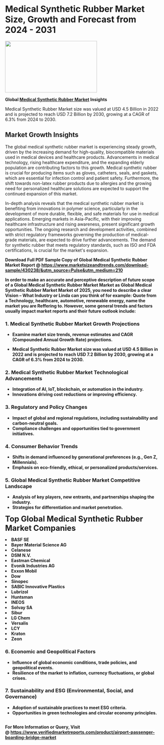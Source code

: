 <H1>Medical Synthetic Rubber Market Size, Growth and Forecast from 2024 - 2031</H1><img class="aligncenter size-medium wp-image-584254" src="https://thirdeyenews.in/wp-content/uploads/2024/09/Global-Market-Research-300x168.jpeg" alt="" width="300" height="168" /><p><strong>Global&nbsp;<a href="https://www.marketsizeandtrends.com/download-sample/430238/&amp;utm_source=Pulse&amp;utm_medium=210">Medical Synthetic Rubber Market</a> Insights</strong></p><p>Medical Synthetic Rubber Market size was valued at USD 4.5 Billion in 2022 and is projected to reach USD 7.2 Billion by 2030, growing at a CAGR of 6.3% from 2024 to 2030.</p><p><h2>Market Growth Insights</h2> <p>The global medical synthetic rubber market is experiencing steady growth, driven by the increasing demand for high-quality, biocompatible materials used in medical devices and healthcare products. Advancements in medical technology, rising healthcare expenditure, and the expanding elderly population are contributing factors to this growth. Medical synthetic rubber is crucial for producing items such as gloves, catheters, seals, and gaskets, which are essential for infection control and patient safety. Furthermore, the shift towards non-latex rubber products due to allergies and the growing need for personalized healthcare solutions are expected to support the continued expansion of this market.</p> <p><strong></strong></p> <p>In-depth analysis reveals that the medical synthetic rubber market is benefiting from innovations in polymer science, particularly in the development of more durable, flexible, and safe materials for use in medical applications. Emerging markets in Asia-Pacific, with their improving healthcare infrastructure and rising awareness, present significant growth opportunities. The ongoing research and development activities, combined with strict regulatory frameworks governing the production of medical-grade materials, are expected to drive further advancements. The demand for synthetic rubber that meets regulatory standards, such as ISO and FDA certifications, is crucial for the market's expansion.</p> <p><strong></p><p><span class=""><strong>Download Full PDF Sample Copy of Global Medical Synthetic Rubber Market Report</strong> @ <a href="https://www.marketsizeandtrends.com/download-sample/430238/&amp;utm_source=Pulse&amp;utm_medium=210" target="_blank">https://www.marketsizeandtrends.com/download-sample/430238/&amp;utm_source=Pulse&amp;utm_medium=210</a></span></p><p>In order to make an accurate and perceptive description of future scope of a Global&nbsp;Medical Synthetic Rubber Market Market as Global&nbsp;Medical Synthetic Rubber Market Market of 2025, you need to describe a clear Vision &ndash; What Industry or Linda can you think of for example: Quote from a Technology, healthcare, automotive, renewable energy, name the market you are Reffering to. However, some general trends and factors usually impact market reports and their future outlook include:</p><h3>1.&nbsp;<strong>Medical Synthetic Rubber Market Growth Projections</strong></h3><ul><li>Examine market size trends, revenue estimates and CAGR (Compounded Annual Growth Rate) projections.</li><li><p>Medical Synthetic Rubber Market size was valued at USD 4.5 Billion in 2022 and is projected to reach USD 7.2 Billion by 2030, growing at a CAGR of 6.3% from 2024 to 2030.</p></li></ul><h3>2.&nbsp;<strong>Medical Synthetic Rubber Market Technological Advancements</strong></h3><ul><li>Integration of AI, IoT, blockchain, or automation in the industry.</li><li>Innovations driving cost reductions or improving efficiency.</li></ul><h3>3.&nbsp;<strong>Regulatory and Policy Changes</strong></h3><ul><li>Impact of global and regional regulations, including sustainability and carbon-neutral goals.</li><li>Compliance challenges and opportunities tied to government initiatives.</li></ul><h3>4.&nbsp;<strong>Consumer Behavior Trends</strong></h3><ul><li>Shifts in demand influenced by generational preferences (e.g., Gen Z, Millennials).</li><li>Emphasis on eco-friendly, ethical, or personalized products/services.</li></ul><h3>5.&nbsp;<strong>Global Medical Synthetic Rubber Market Competitive Landscape</strong></h3><ul><li>Analysis of key players, new entrants, and partnerships shaping the industry.</li><li>Strategies for differentiation and market penetration.</li></ul><p data-pm-slice="1 1 []"><span style="color: inherit; font-family: inherit; font-size: 25px;">Top Global Medical Synthetic Rubber Market Companies</span></p><div class="" data-test-id=""><p><li>BASF SE</li><li> Bayer Material Science AG</li><li> Celanese</li><li> DSM N.V.</li><li> Eastman Chemical</li><li> Evonik Industries AG</li><li> Exxon Mobil</li><li> Dow</li><li> Sinopec</li><li> SABIC Innovative Plastics</li><li> Lubrizol</li><li> Huntsman</li><li> INEOS</li><li> Solvay SA</li><li> Sibur</li><li> LG Chem</li><li> Versalis</li><li> LCY</li><li> Kraton</li><li> Zeon</li></p></div><h3>6.&nbsp;<strong>Economic and Geopolitical Factors</strong></h3><ul><li>Influence of global economic conditions, trade policies, and geopolitical events.</li><li>Resilience of the market to inflation, currency fluctuations, or global crises.</li></ul><h3>7.&nbsp;<strong>Sustainability and ESG (Environmental, Social, and Governance)</strong></h3><ul><li>Adoption of sustainable practices to meet ESG criteria.</li><li>Opportunities in green technologies and circular economy principles.</li></ul><h2><strong style="font-size: 14px;">For More Information or Query, Visit @&nbsp;</strong><a style="background-color: #ffffff; font-size: 14px;" href="https://www.marketsizeandtrends.com/report/medical-synthetic-rubber-market/" target="_blank">https://www.verifiedmarketreports.com/product/airport-passenger-boarding-bridge-market</a></h2>

